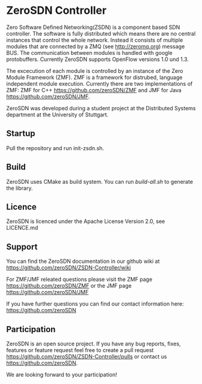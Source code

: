 # ZeroSDN Controller

Zero Software Defined Networking(ZSDN) is a component based SDN controller. The software is fully distributed which means there are no central instances that control the whole network. 
Instead it consists of multiple modules that are connected by a ZMQ (see http://zeromq.org) message BUS. The communication between modules is handled with google protobuffers. Currently ZeroSDN supports OpenFlow versions 1.0 und 1.3.

The excecution of each module is controlled by an instance of the Zero Module Framework (ZMF). ZMF is a framework for distrubed, language independent module execution. Currently there are two implementations of ZMF: ZMF for C++ https://github.com/zeroSDN/ZMF and JMF for Java https://github.com/zeroSDN/JMF.

ZeroSDN was developed during a student project at the Distributed Systems department at the University of Stuttgart.


## Startup

Pull the repository and run init-zsdn.sh.


## Build

ZeroSDN uses CMake as build system. You can run *build-all.sh* to generate the library.


## Licence

ZeroSDN is licenced under the Apache License Version 2.0, see LICENCE.md


## Support 

You can find the ZeroSDN documentation in our github wiki at https://github.com/zeroSDN/ZSDN-Controller/wiki

For ZMF/JMF releated questions please visit the ZMF page https://github.com/zeroSDN/ZMF or the JMF page https://github.com/zeroSDN/JMF

If you have further questions you can find our contact information here: https://github.com/zeroSDN


## Participation

ZeroSDN is an open source project. If you have any bug reports, fixes, features or feature request feel free to create a pull request https://github.com/zeroSDN/ZSDN-Controller/pulls or contact us https://github.com/zeroSDN.

We are looking forward to your participation!
